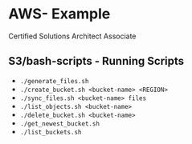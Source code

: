 # AWS- Example 

Certified Solutions Architect Associate 

## S3/bash-scripts - Running Scripts

 - `./generate_files.sh`
 - `./create_bucket.sh <bucket-name> <REGION>`
 - `./sync_files.sh <bucket-name> files`
 - `./list_objects.sh <bucket-name>`
 - `./delete_bucket.sh <bucket-name>`
 - `./get_newest_bucket.sh`
 - `./list_buckets.sh`